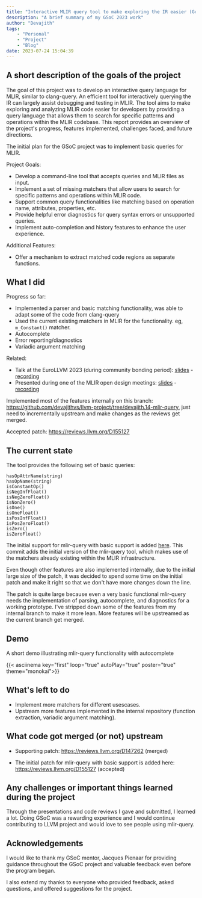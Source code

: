 ```yaml
---
title: "Interactive MLIR query tool to make exploring the IR easier (Google Summer of Code 2023)"
description: "A brief summary of my GSoC 2023 work"
author: "Devajith"
tags:
    - "Personal"
    - "Project"
    - "Blog"
date: 2023-07-24 15:04:39
---
```


## A short description of the goals of the project

The goal of this project was to develop an interactive query language for MLIR, similar to clang-query. An efficient tool for interactively querying the IR can largely assist debugging and testing in MLIR. The tool aims to make exploring and analyzing MLIR code easier for developers by providing a query language that allows them to search for specific patterns and operations within the MLIR codebase. This report provides an overview of the project's progress, features implemented, challenges faced, and future directions.

The initial plan for the GSoC project was to implement basic queries for MLIR.

Project Goals:

- Develop a command-line tool that accepts queries and MLIR files as input.
- Implement a set of missing matchers that allow users to search for specific patterns and operations within MLIR code.
- Support common query functionalities like matching based on operation name, attributes, properties, etc.
- Provide helpful error diagnostics for query syntax errors or unsupported queries.
- Implement auto-completion and history features to enhance the user experience.

Additional Features:

- Offer a mechanism to extract matched code regions as separate functions.
    

## What I did

Progress so far:
 - Implemented a parser and basic matching functionality, was able to adapt some of the code from clang-query
 - Used the current existing matchers in MLIR for the functionality. eg, `m_Constant()` matcher.
 - Autocomplete
 - Error reporting/diagnostics
 - Variadic argument matching

Related:
 - Talk at the EuroLLVM 2023 (during community bonding period): [slides](https://llvm.org/devmtg/2023-05/slides/StudentTalks-May11/04-Sreeramaswamy-MLIRQueryTool.pdf) - [recording](https://youtu.be/3ELHZARBmYs)
 - Presented during one of the MLIR open design meetings: [slides](https://mlir.llvm.org/OpenMeetings/2023-07-13-MLIR-query.pdf) - [recording](https://youtu.be/eFNS4ubazO4)

Implemented most of the features internally on this branch: https://github.com/devajithvs/llvm-project/tree/devajith.14-mlir-query, just need to incrementally upstream and make changes as the reviews get merged.

Accepted patch: https://reviews.llvm.org/D155127

## The current state

The tool provides the following set of basic queries:

```
hasOpAttrName(string)
hasOpName(string)
isConstantOp()
isNegInfFloat()
isNegZeroFloat()
isNonZero()
isOne()
isOneFloat()
isPosInfFloat()
isPosZeroFloat()
isZero()
isZeroFloat()
```

The initial support for mlir-query with basic support is added [here](https://reviews.llvm.org/D155127). This commit adds the initial version of the mlir-query tool, which makes use of the matchers already existing within the MLIR infrastructure.

Even though other features are also implemented internally, due to the initial large size of the patch, it was decided to spend some time on the initial patch and make it right so that we don't have more changes down the line.

The patch is quite large because even a very basic functional mlir-query needs the implementation of parsing, autocomplete, and diagnostics for a working prototype. I've stripped down some of the features from my internal branch to make it more lean. More features will be upstreamed as the current branch get merged.

## Demo

A short demo illustrating mlir-query functionality with autocomplete

{{< asciinema key="first" loop="true" autoPlay="true" poster="true" theme="monokai">}}

## What's left to do

- Implement more matchers for different usescases.
- Upstream more features implemented in the internal repository (function extraction, variadic argument matching).

## What code got merged (or not) upstream

- Supporting patch: https://reviews.llvm.org/D147262 (merged)

- The initial patch for mlir-query with basic support is added here: https://reviews.llvm.org/D155127 (accepted)

## Any challenges or important things learned during the project

Through the presentations and code reviews I gave and submitted, I learned a lot. Doing GSoC was a rewarding experience and I would continue contributing to LLVM project and would love to see people using mlir-query.

## Acknowledgements

I would like to thank my GSoC mentor, Jacques Pienaar for providing guidance throughout the GSoC project and valuable feedback even before the program began.

I also extend my thanks to everyone who provided feedback, asked questions, and offered suggestions for the project.
